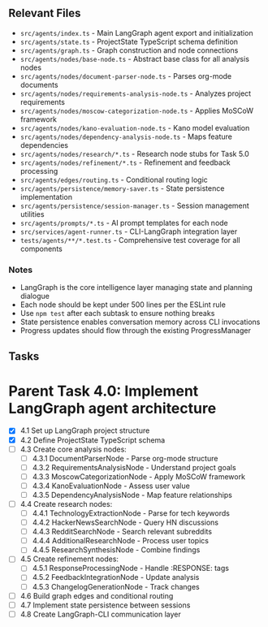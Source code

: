 ## Relevant Files

- `src/agents/index.ts` - Main LangGraph agent export and initialization
- `src/agents/state.ts` - ProjectState TypeScript schema definition  
- `src/agents/graph.ts` - Graph construction and node connections
- `src/agents/nodes/base-node.ts` - Abstract base class for all analysis nodes
- `src/agents/nodes/document-parser-node.ts` - Parses org-mode documents
- `src/agents/nodes/requirements-analysis-node.ts` - Analyzes project requirements
- `src/agents/nodes/moscow-categorization-node.ts` - Applies MoSCoW framework
- `src/agents/nodes/kano-evaluation-node.ts` - Kano model evaluation
- `src/agents/nodes/dependency-analysis-node.ts` - Maps feature dependencies
- `src/agents/nodes/research/*.ts` - Research node stubs for Task 5.0
- `src/agents/nodes/refinement/*.ts` - Refinement and feedback processing
- `src/agents/edges/routing.ts` - Conditional routing logic
- `src/agents/persistence/memory-saver.ts` - State persistence implementation
- `src/agents/persistence/session-manager.ts` - Session management utilities
- `src/agents/prompts/*.ts` - AI prompt templates for each node
- `src/services/agent-runner.ts` - CLI-LangGraph integration layer
- `tests/agents/**/*.test.ts` - Comprehensive test coverage for all components

### Notes

- LangGraph is the core intelligence layer managing state and planning dialogue
- Each node should be kept under 500 lines per the ESLint rule
- Use `npm test` after each subtask to ensure nothing breaks
- State persistence enables conversation memory across CLI invocations
- Progress updates should flow through the existing ProgressManager

## Tasks

# Parent Task 4.0: Implement LangGraph agent architecture

- [x] 4.1 Set up LangGraph project structure
- [x] 4.2 Define ProjectState TypeScript schema
- [ ] 4.3 Create core analysis nodes:
  - [ ] 4.3.1 DocumentParserNode - Parse org-mode structure  
  - [ ] 4.3.2 RequirementsAnalysisNode - Understand project goals
  - [ ] 4.3.3 MoscowCategorizationNode - Apply MoSCoW framework
  - [ ] 4.3.4 KanoEvaluationNode - Assess user value
  - [ ] 4.3.5 DependencyAnalysisNode - Map feature relationships
- [ ] 4.4 Create research nodes:
  - [ ] 4.4.1 TechnologyExtractionNode - Parse for tech keywords
  - [ ] 4.4.2 HackerNewsSearchNode - Query HN discussions
  - [ ] 4.4.3 RedditSearchNode - Search relevant subreddits
  - [ ] 4.4.4 AdditionalResearchNode - Process user topics
  - [ ] 4.4.5 ResearchSynthesisNode - Combine findings
- [ ] 4.5 Create refinement nodes:
  - [ ] 4.5.1 ResponseProcessingNode - Handle :RESPONSE: tags
  - [ ] 4.5.2 FeedbackIntegrationNode - Update analysis
  - [ ] 4.5.3 ChangelogGenerationNode - Track changes
- [ ] 4.6 Build graph edges and conditional routing
- [ ] 4.7 Implement state persistence between sessions
- [ ] 4.8 Create LangGraph-CLI communication layer 